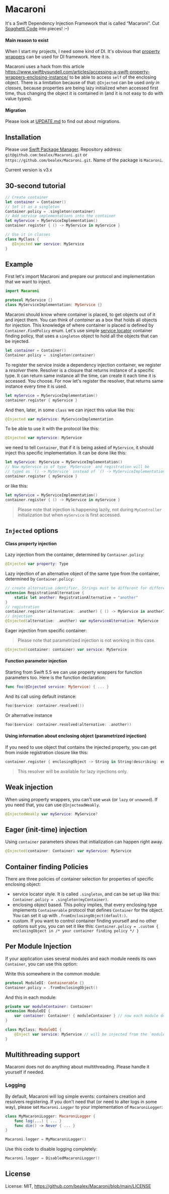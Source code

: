 # Macaroni
It's a Swift Dependency Injection Framework that is called “Macaroni”. 
Cut [Spaghetti Code](https://en.wikipedia.org/wiki/Spaghetti_code) into pieces! :–)

#### Main reason to exist

When I start my projects, I need some kind of DI. 
It's obvious that [property wrappers](https://github.com/apple/swift-evolution/blob/master/proposals/0258-property-wrappers.md) 
can be used for DI framework. Here it is.

Macaroni uses a hack from this article https://www.swiftbysundell.com/articles/accessing-a-swift-property-wrappers-enclosing-instance/ 
to be able to access `self` of the enclosing object. There is a limitation because of that: `@Injected` can be used _only in classes_, 
because properties are being lazy initialized when accessed first time, thus changing the object it is contained in
(and it is not easy to do with value types).

#### Migration

Please look at [UPDATE.md](UPDATES.md) to find out about migrations.

## Installation

Please use [Swift Package Manager](https://swift.org/package-manager/). 
Repository address: `git@github.com:bealex/Macaroni.git` or `https://github.com/bealex/Macaroni.git`. 
Name of the package is `Macaroni`.

Current version is v3.x
    
## 30-second tutorial

```swift
// Create container
let container = Container()
// Set it as a singleton
Container.policy = .singleton(container)
// Add service implementations into the container
let myService = MyServiceImplementation()
container.register { () -> MyService in myService }

// Use it in classes
class MyClass {
   @Injected var service: MyService
}
```

## Example

First let's import Macaroni and prepare our protocol and implementation that we want to inject.

```swift
import Macaroni

protocol MyService {}
class MyServiceImplementation: MyService {}
```

Macaroni should know where container is placed, to get objects out of it and inject them. You can think of _container_ as a box 
that holds all objects for injection. This knowledge of where container is placed is defined by `Container.FindPolicy` enum.
Let's use simple [service locator](https://en.wikipedia.org/wiki/Service_locator_pattern) container finding policy, that uses
a `singleton` object to hold all the objects that can be injected.

```swift
let container = Container()
Container.policy = .singleton(container)
```

To register the service inside a dependency injection container, we register a _resolver_ there. Resolver is a closure that 
returns instance of a specific type. It can return same instance all the time, can create it each time it is accessed. You choose.
For now let's register the resolver, that returns same instance every time it is used.

```swift
let myService = MyServiceImplementation()
container.register { myService }
```

And then, later, in some `class` we can inject this value like this:

```swift
@Injected var myService: MyServiceImplementation
```

To be able to use it with the protocol like this:

```swift
@Injected var myService: MyService
```

we need to tell `Container`, that if it is being asked of `MyService`, it should inject this specific implementation. 
It can be done like this:

```swift
let myService: MyService = MyServiceImplementation()
// Now myService is of type `MyService` and registration will be
// typed as `() -> MyService` instead of `() -> MyServiceImplementation`
container.register { myService }
```

or like this:

```swift
let myService = MyServiceImplementation()
container.register { () -> MyService in myService }
```

> Please note that injection is happening lazily, not during `MyController` initialization but when `myService` is first accessed.

## `Injected` options

#### Class property injection

Lazy injection from the container, determined by `Container.policy`:

```swift
@Injected var property: Type
```

Lazy injection of an alternative object of the same type from the container, determined by `Container.policy`:

```swift
// create alternative identifier. Strings must be different for different types.
extension RegistrationAlternative {
    static let another: RegistrationAlternative = "another"
}
// registration
container.register(alternative: .another) { () -> MyService in anotherInstance }
// injection
@Injected(alternative: .another) var myServiceAlternative: MyService 
```

Eager injection from specific container:

> Please note that parametrized injection is not working in this case.

```swift
@Injected(container: container) var service: MyService
```

#### Function parameter injection

Starting from Swift 5.5 we can use property wrappers for function parameters too. Here is the function declaration:

```swift
func foo(@Injected service: MyService) { ... }
```

And its call using default instance:

```swift
foo($service: container.resolved())
```

Or alternative instance

```swift
foo($service: container.resolved(alternative: .another))
```

#### Using information about enclosing object (parametrized injection)

If you need to use object that contains the injected property, you can get from inside registration closure like this:

```swift
container.register { enclosingObject -> String in String(describing: enclosing) }
```

> This resolver will be available for lazy injections only.

## Weak injection

When using property wrappers, you can't use `weak` (or `lazy` or `unowned`). If you need that, you can use `@InjecteadWeakly`.

```swift
@InjectedWeakly var myService: MyService?
```

## Eager (init-time) injection

Using `container` parameters shows that initialization can happen right away.

```swift
@Injected(container: Container) var myService: MyService
```

## Container finding Policies

There are three policies of container selection for properties of specific enclosing object:
 - service locator style. It is called `.singleton`, and can be set up like this: `Container.policy = .singleton(myContainer)`.
 - enclosing object based. This policy implies, that every enclosing type implements `Containerable`
   protocol that defines `Container` for the object. You can set it up with `.fromEnclosingObject(default:)`.
 - custom. If you want to control container finding yourself and no other options suit you, you can set it like this: 
   `Container.policy = .custom { enclosingObject in /* your container finding policy */ }`

## Per Module Injection

If your application uses several modules and each module needs its own `Container`, you can use this option:

Write this somewhere in the common module:

```swift
protocol ModuleDI: Containerable {}
Container.policy = .fromEnclosingObject()
```

And this in each module:

```swift
private var moduleContainer: Container!
extension ModuleDI {
    var container: Container! { moduleContainer } // now each module does have its own container
}

class MyClass: ModuleDI {
    @Inject var service: MyService // will be injected from the `moduleContainer`
}
```

## Multithreading support

Macaroni does not do anything about multithreading. Please handle it yourself if needed.

### Logging

By default, Macaroni will log simple events: containers creation and resolvers registering. If you don't need that
(or need to alter logs in some way), please set `Macaroni.Logger` to your implementation of `MacaroniLogger`:

```swift
class MyMacaroniLogger: MacaroniLogger {
    func log(...) { ... }
    func die() -> Never { ... }
}

Macaroni.logger = MyMacaroniLogger()
```

Use this code to disable logging completely:

```swift
Macaroni.logger = DisabledMacaroniLogger()
```

## License

License: MIT, https://github.com/bealex/Macaroni/blob/main/LICENSE

